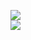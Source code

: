[![](https://img.shields.io/badge/Made%20With-Github%20Spray-lightgrey.svg?style=for-the-badge&logo=github)](https://github.com/Annihil/github-spray#3932)  
[![](https://i.imgur.com/2DrTn0Z.gif)](https://github.com/Annihil/github-spray)